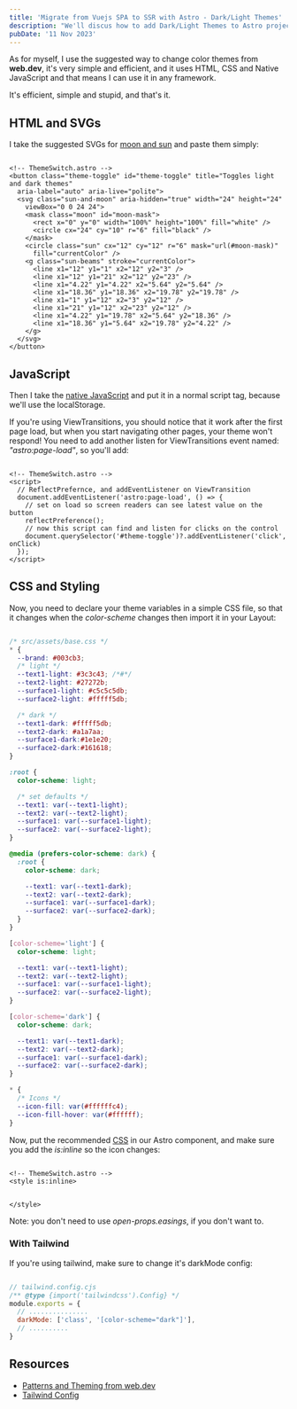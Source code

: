 ```yaml
---
title: 'Migrate from Vuejs SPA to SSR with Astro - Dark/Light Themes'
description: "We'll discus how to add Dark/Light Themes to Astro projects, using a native approach."
pubDate: '11 Nov 2023'
---
```


As for myself, I use the suggested way to change color themes from **web.dev**, it's very simple and efficient, and it uses HTML, CSS and Native JavaScript and that means I can use it in any framework.

It's efficient, simple and stupid, and that's it.

## HTML and SVGs
I take the suggested SVGs for [moon and sun](https://web.dev/patterns/theming/theme-switch?hl=en "web.dev - Theme Switch") and paste them simply:

```astro

<!-- ThemeSwitch.astro -->
<button class="theme-toggle" id="theme-toggle" title="Toggles light and dark themes"
  aria-label="auto" aria-live="polite">
  <svg class="sun-and-moon" aria-hidden="true" width="24" height="24"
    viewBox="0 0 24 24">
    <mask class="moon" id="moon-mask">
      <rect x="0" y="0" width="100%" height="100%" fill="white" />
      <circle cx="24" cy="10" r="6" fill="black" />
    </mask>
    <circle class="sun" cx="12" cy="12" r="6" mask="url(#moon-mask)"
      fill="currentColor" />
    <g class="sun-beams" stroke="currentColor">
      <line x1="12" y1="1" x2="12" y2="3" />
      <line x1="12" y1="21" x2="12" y2="23" />
      <line x1="4.22" y1="4.22" x2="5.64" y2="5.64" />
      <line x1="18.36" y1="18.36" x2="19.78" y2="19.78" />
      <line x1="1" y1="12" x2="3" y2="12" />
      <line x1="21" y1="12" x2="23" y2="12" />
      <line x1="4.22" y1="19.78" x2="5.64" y2="18.36" />
      <line x1="18.36" y1="5.64" x2="19.78" y2="4.22" />
    </g>
  </svg>
</button>
```

## JavaScript

Then I take the [native JavaScript](https://web.dev/patterns/theming/theme-switch?hl=en#js "web.dev - Theme Switch javascript") and put it in a normal script tag, because we'll use the localStorage.

If you're using ViewTransitions, you should notice that it work after the first page load, but when you start navigating other pages, your theme won't respond!
You need to add another listen for ViewTransitions event named: _"astro:page-load"_, so you'll add:

```astro

<!-- ThemeSwitch.astro -->
<script>
  // ReflectPrefernce, and addEventListener on ViewTransition
  document.addEventListener('astro:page-load', () => {
    // set on load so screen readers can see latest value on the button
    reflectPreference();
    // now this script can find and listen for clicks on the control
    document.querySelector('#theme-toggle')?.addEventListener('click', onClick)
  });
</script>
```

## CSS and Styling

Now, you need to declare your theme variables in a simple CSS file, so that it changes when the *color-scheme* changes then import it in your Layout:

```css

/* src/assets/base.css */
* {
  --brand: #003cb3;
  /* light */
  --text1-light: #3c3c43; /*#*/
  --text2-light: #27272b;
  --surface1-light: #c5c5c5db;
  --surface2-light: #fffff5db;

  /* dark */
  --text1-dark: #fffff5db;
  --text2-dark: #a1a7aa;
  --surface1-dark:#1e1e20;
  --surface2-dark:#161618;
}

:root {
  color-scheme: light;

  /* set defaults */
  --text1: var(--text1-light);
  --text2: var(--text2-light);
  --surface1: var(--surface1-light);
  --surface2: var(--surface2-light);
}

@media (prefers-color-scheme: dark) {
  :root {
    color-scheme: dark;

    --text1: var(--text1-dark);
    --text2: var(--text2-dark);
    --surface1: var(--surface1-dark);
    --surface2: var(--surface2-dark);
  }
}

[color-scheme='light'] {
  color-scheme: light;

  --text1: var(--text1-light);
  --text2: var(--text2-light);
  --surface1: var(--surface1-light);
  --surface2: var(--surface2-light);
}

[color-scheme='dark'] {
  color-scheme: dark;

  --text1: var(--text1-dark);
  --text2: var(--text2-dark);
  --surface1: var(--surface1-dark);
  --surface2: var(--surface2-dark);
}

* {
  /* Icons */
  --icon-fill: var(#ffffffc4);
  --icon-fill-hover: var(#ffffff);
}

```

Now, put the recommended [CSS](https://web.dev/patterns/theming/theme-switch?hl=en#css "web.dev - Theme Switch CSS") in our Astro component, and make sure you add the *is:inline* so the icon changes:

```astro

<!-- ThemeSwitch.astro -->
<style is:inline>


</style>
```
Note: you don't need to use *open-props.easings*, if you don't want to.

### With Tailwind

If you're using tailwind, make sure to change it's darkMode config:

```js

// tailwind.config.cjs
/** @type {import('tailwindcss').Config} */
module.exports = {
  // ...............
  darkMode: ['class', '[color-scheme="dark"]'],
  // ..........
}
```

## Resources

- [Patterns and Theming from web.dev](https://web.dev/patterns/theming/ "web.dev")
- [Tailwind Config](https://tailwindcss.com/docs/dark-mode "tailwind.com")